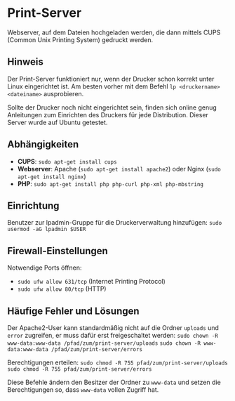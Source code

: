 # Print-Server
Webserver, auf dem Dateien hochgeladen werden, die dann mittels CUPS (Common Unix Printing System) gedruckt werden.

## Hinweis
Der Print-Server funktioniert nur, wenn der Drucker schon korrekt unter Linux eingerichtet ist. Am besten vorher mit dem Befehl `lp <druckername> <dateiname>` ausprobieren. 

Sollte der Drucker noch nicht eingerichtet sein, finden sich online genug Anleitungen zum Einrichten des Druckers für jede Distribution. Dieser Server wurde auf Ubuntu getestet.

## Abhängigkeiten
- **CUPS**: `sudo apt-get install cups`
- **Webserver**: Apache (`sudo apt-get install apache2`) oder Nginx (`sudo apt-get install nginx`)
- **PHP**: `sudo apt-get install php php-curl php-xml php-mbstring`

## Einrichtung
Benutzer zur lpadmin-Gruppe für die Druckerverwaltung hinzufügen: `sudo usermod -aG lpadmin $USER`

## Firewall-Einstellungen
Notwendige Ports öffnen:
- `sudo ufw allow 631/tcp` (Internet Printing Protocol)
- `sudo ufw allow 80/tcp` (HTTP)

## Häufige Fehler und Lösungen
Der Apache2-User kann standardmäßig nicht auf die Ordner `uploads` und `error` zugreifen, er muss dafür erst freigeschaltet werden:
`sudo chown -R www-data:www-data /pfad/zum/print-server/uploads`
`sudo chown -R www-data:www-data /pfad/zum/print-server/errors`

Berechtigungen erteilen:
`sudo chmod -R 755 pfad/zum/print-server/uploads`
`sudo chmod -R 755 pfad/zum/print-server/errors`

Diese Befehle ändern den Besitzer der Ordner zu `www-data` und setzen die Berechtigungen so, dass `www-data` vollen Zugriff hat.
